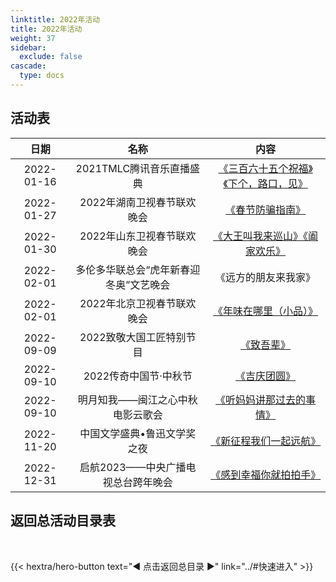 ```yaml
---
linktitle: 2022年活动
title: 2022年活动
weight: 37
sidebar:
  exclude: false
cascade:
  type: docs
---
```


## 活动表

|日期|名称|内容|
|:-----:|:-----:|:-----:|
|2022-01-16|2021TMLC腾讯音乐直播盛典|[《三百六十五个祝福》《下个，路口，见》](../2022/20220116/)|
|2022-01-27|2022年湖南卫视春节联欢晚会|[《春节防骗指南》](../2022/20220201/#2022年湖南卫视春节联欢晚会)|
|2022-01-30|2022年山东卫视春节联欢晚会|[《大王叫我来巡山》《阖家欢乐》](../2022/20220201/#2022年山东卫视春节联欢晚会)|
|2022-02-01|多伦多华联总会“虎年新春迎冬奥”文艺晚会|《远方的朋友来我家》|
|2022-02-01|2022年北京卫视春节联欢晚会|[《年味在哪里（小品）》](../2022/20220201/#2022年北京卫视春节联欢晚会)|
|2022-09-09|2022致敬大国工匠特别节目|[《致吾辈》](../2022/20220201/)|
|2022-09-10|2022传奇中国节·中秋节|[《吉庆团圆》](../2022/20220910/#2022传奇中国节中秋节)|
|2022-09-10|明月知我——闽江之心中秋电影云歌会|[《听妈妈讲那过去的事情》](../2022/20220910/#明月知我闽江之心中秋电影云歌会)|
|2022-11-20|中国文学盛典•鲁迅文学奖之夜|[《新征程我们一起远航》](../2022/20221120/)|
|2022-12-31|启航2023——中央广播电视总台跨年晚会|[《感到幸福你就拍拍手》](../2022/20221231/)|

## 返回总活动目录表

<br>

{{< hextra/hero-button text="◀ 点击返回总目录 ▶" link="../#快速进入" >}}
